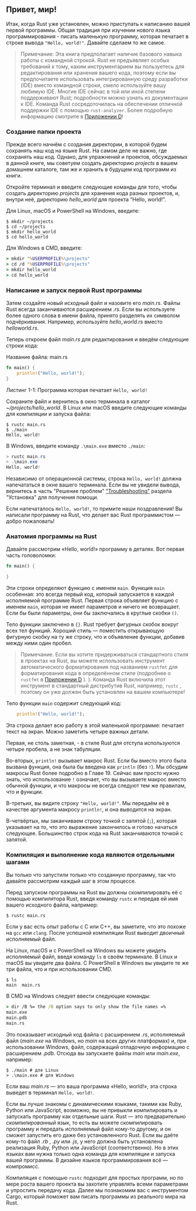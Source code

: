 ## Привет, мир!

Итак, когда Rust уже установлен, можно приступать к написанию вашей первой программы. Общая традиция при изучении нового языка программирования - писать маленькую программу, которая печатает в строке вывода `"Hello, world!"`. Давайте сделаем то же самое.

> Примечание: Эта книга предполагает наличие базового навыка работы с командной строкой. Rust не предъявляет особых требований к тому, каким инструментарием вы пользуетесь для редактирования или хранения вашего кода, поэтому если вы предпочитаете использовать интегрированную среду разработки (IDE) вместо командной строки, смело используйте вашу любимую IDE. Многие IDE сейчас в той или иной степени поддерживают Rust; подробности можно узнать из документации к IDE. Команда Rust сосредоточилась на обеспечении отличной поддержки IDE с помощью `rust-analyzer`. Более подробную информацию смотрите в [Приложении D]<!-- ignore -->!

### Создание папки проекта

Прежде всего начнём с создания директории, в которой будем сохранять наш код на языке Rust. На самом деле не важно, где сохранять наш код. Однако, для упражнений и проектов, обсуждаемых в данной книге, мы советуем создать директорию *projects* в вашем домашнем каталоге, там же и хранить в будущем код программ из книги.

Откройте терминал и введите следующие команды для того, чтобы создать директорию <em>projects</em> для хранения кода разных проектов, и, внутри неё, директорию <em>hello_world</em> для проекта “Hello, world!”.

Для Linux, macOS и PowerShell на Windows, введите:

```console
$ mkdir ~/projects
$ cd ~/projects
$ mkdir hello_world
$ cd hello_world
```

Для Windows в CMD, введите:

```cmd
> mkdir "%USERPROFILE%\projects"
> cd /d "%USERPROFILE%\projects"
> mkdir hello_world
> cd hello_world
```

### Написание и запуск первой Rust программы

Затем создайте новый исходный файл и назовите его *main.rs*. Файлы Rust всегда заканчиваются расширением *.rs*. Если вы используете более одного слова в имени файла, принято разделять их символом подчёркивания. Например, используйте *hello_world.rs* вместо *helloworld.rs*.

Теперь откроем файл *main.rs* для редактирования и введём следующие строки кода:

<span class="filename">Название файла: main.rs</span>

```rust
fn main() {
    println!("Hello, world!");
}
```

<span class="caption">Листинг 1-1: Программа которая печатает <code>Hello, world!</code></span>

Сохраните файл и вернитесь в окно терминала в каталог *~/projects/hello_world*. В Linux или macOS введите следующие команды для компиляции и запуска файла:

```console
$ rustc main.rs
$ ./main
Hello, world!
```

В Windows, введите команду `.\main.exe` вместо `./main`:

```powershell
> rustc main.rs
> .\main.exe
Hello, world!
```

Независимо от операционной системы, строка `Hello, world!` должна напечататься в окне вашего терминала. Если вы не увидели вывода, вернитесь в часть "Решение проблем" ["Troubleshooting"] раздела "Установка" для получения помощи.

Если напечаталось `Hello, world!`, то примите наши поздравления! Вы написали программу на Rust, что делает вас Rust программистом — добро пожаловать!

### Анатомия программы на Rust

Давайте рассмотрим «Hello, world!» программу в деталях. Вот первая часть головоломки:

```rust
fn main() {

}
```

Эти строки определяют функцию с именем `main`. Функция `main` особенная: это всегда первый код, который запускается в каждой исполняемой программе Rust. Первая строка объявляет функцию с именем `main`, которая не имеет параметров и ничего не возвращает. Если бы были параметры, они бы заключались в круглые скобки `()`.

Тело функции заключено в `{}`. Rust требует фигурных скобок вокруг всех тел функций. Хороший стиль — поместить открывающую фигурную скобку на ту же строку, что и объявление функции, добавив между ними один пробел.

> Примечание. Если вы хотите придерживаться стандартного стиля в проектах на Rust, вы можете использовать инструмент автоматического форматирования под названием `rustfmt`
>  для форматирования кода в определённом стиле (подробнее о `rustfmt`
>  в [Приложении D](appendix-04-useful-development-tools.md)
> ).<!-- ignore -->
> ). Команда Rust включила этот инструмент в стандартный дистрибутив Rust, например, `rustc`
> , поэтому он уже должен быть установлен на вашем компьютере!

Тело функции `main` содержит следующий код:

```rust
    println!("Hello, world!");
```

Эта строка делает всю работу в этой маленькой программе: печатает текст на экран. Можно заметить четыре важных детали.

Первая, не столь заметная, - в стиле Rust для отступа используются четыре пробела, а не знак табуляции.

Во-вторых, `println!` вызывает макрос Rust. Если бы вместо этого была вызвана функция, она была бы введена как `println` (без `!`). Мы обсудим макросы Rust более подробно в Главе 19. Сейчас вам просто нужно знать, что использование `!` означает, что вы вызываете макрос вместо обычной функции, и что макросы не всегда следуют тем же правилам, что и функции.

В-третьих, вы видите строку `"Hello, world!"`. Мы передаём её в качестве аргумента макросу `println!`, и она выводится на экран.

В-четвёртых, мы заканчиваем строку точкой с запятой (`;`), которая указывает на то, что это выражение закончилось и готово начаться следующее. Большинство строк кода на Rust заканчиваются точкой с запятой.

### Компиляция и выполнение кода являются отдельными шагами

Вы только что запустили только что созданную программу, так что давайте рассмотрим каждый шаг в этом процессе.

Перед запуском программы на Rust вы должны скомпилировать её с помощью компилятора Rust, введя команду `rustc` и передав ей имя вашего исходного файла, например:

```console
$ rustc main.rs
```

Если у вас есть опыт работы с C или C++, вы заметите, что это похоже на `gcc` или `clang`. После успешной компиляции Rust выводит двоичный исполняемый файл.

На Linux, macOS и с PowerShell на Windows вы можете увидеть исполняемый файл, введя команду `ls` в своём терминале. В Linux и macOS вы увидите два файла. С PowerShell в Windows вы увидите те же три файла, что и при использовании CMD.

```console
$ ls
main  main.rs
```

В CMD на Windows следует ввести следующие команды:

```cmd
> dir /B %= the /B option says to only show the file names =%
main.exe
main.pdb
main.rs
```

Это показывает исходный код файла с расширением *.rs*, исполняемый файл (*main.exe* на Windows, но *main* на всех других платформах) и, при использовании Windows, файл, содержащий отладочную информацию с расширением *.pdb*. Отсюда вы запускаете файлы *main* или *main.exe*, например:

```console
$ ./main # для Linux
> .\main.exe # для Windows
```

Если ваш *main.rs* — это ваша программа «Hello, world!», эта строка выведет в терминал `Hello, world!`.

Если вы лучше знакомы с динамическими языками, такими как Ruby, Python или JavaScript, возможно, вы не привыкли компилировать и запускать программу как отдельные шаги. Rust — это предварительно *скомпилированный* язык, то есть вы можете скомпилировать программу и передать исполняемый файл кому-то другому, и он сможет запустить его даже без установленного Rust. Если вы даёте кому-то файл *.rb* , *.py* или *.js*, у него должна быть установлена реализация Ruby, Python или JavaScript (соответственно). Но в этих языках вам нужна только одна команда для компиляции и запуска вашей программы. В дизайне языков программирования всё — компромисс.

Компиляция с помощью `rustc` подходит для простых программ, но по мере роста вашего проекта вы захотите управлять всеми параметрами и упростить передачу кода. Далее мы познакомим вас с инструментом Cargo, который поможет вам писать программы из реального мира на Rust.


["Troubleshooting"]: ch01-01-installation.html#troubleshooting
[Приложении D]: appendix-04-useful-development-tools.md
